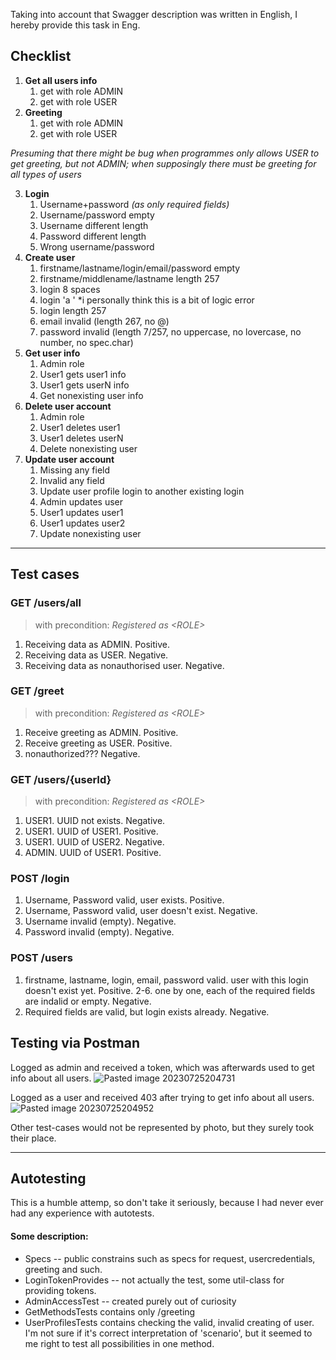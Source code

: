Taking into account that Swagger description was written in English, I hereby provide this task in Eng.

## Checklist
1. **Get all users info**
	1. get with role ADMIN
	2. get with role USER
2. **Greeting**
	1. get with role ADMIN
	2. get with role USER
    
*Presuming that there might be bug when programmes only allows USER to get greeting, but not ADMIN; when supposingly there must be greeting for all types of users*

3. **Login**
	1. Username+password *(as only required fields)*
	2. Username/password empty
	3. Username different length
	4. Password different length
	5. Wrong username/password
4. **Create user**
	1. firstname/lastname/login/email/password empty
	2. firstname/middlename/lastname length 257
	3. login 8 spaces
	4. login 'a       '   *i personally think this is a bit of logic error
	5. login length 257
	6. email invalid (length 267, no @)
	7. password invalid (length 7/257, no uppercase, no lovercase, no number, no spec.char)
5. **Get user info**
	1. Admin role
	2. User1 gets user1 info
	3. User1 gets userN info
	4. Get nonexisting user info
6. **Delete user account**
	1. Admin role
	2. User1 deletes user1
	3. User1 deletes userN
	4. Delete nonexisting user
7. **Update user account**
	1. Missing any field
	2. Invalid any field
	3. Update user profile login to another existing login
	4. Admin updates user
	5. User1 updates user1
	6. User1 updates user2
	7. Update nonexisting user

***

## Test cases
### GET /users/all

> with precondition: *Registered as \<ROLE\>*

1. Receiving data as ADMIN. Positive.
2. Receiving data as USER. Negative.
3. Receiving data as nonauthorised user. Negative.

### GET /greet
> with precondition: *Registered as \<ROLE\>*
1. Receive greeting as ADMIN. Positive.
2. Receive greeting as USER. Positive.
3. nonauthorized??? Negative.

### GET /users/{userId}
> with precondition: *Registered as \<ROLE\>*
1. USER1. UUID not exists. Negative.
2. USER1. UUID of USER1. Positive.
3. USER1. UUID of USER2. Negative.
4. ADMIN. UUID of USER1. Positive.

### POST /login
1. Username, Password valid, user exists. Positive.
2. Username, Password valid, user doesn't exist. Negative.
3. Username invalid (empty). Negative.
4. Password invalid (empty). Negative.

### POST /users
1. firstname, lastname, login, email, password valid. user with this login doesn't exist yet. Positive.
2-6. one by one, each of the required fields are indalid or empty. Negative.
7. Required fields are valid, but login exists already. Negative.

## Testing via Postman
Logged as admin and received a token, which was afterwards used to get info about all users.
![Pasted image 20230725204731](https://github.com/WriteWrote/QA_RELEX2023_summerschool/assets/45429218/34a8a86e-8120-4833-b36c-6d51fb104d29)

Logged as a user and received 403 after trying to get info about all users.
![Pasted image 20230725204952](https://github.com/WriteWrote/QA_RELEX2023_summerschool/assets/45429218/edc9ca5d-40d2-4f72-b24f-482eb9f8f189)

Other test-cases would not be represented by photo, but they surely took their place.

***

## Autotesting
This is a humble attemp, so don't take it seriously, because I had never ever had any experience with autotests.

#### Some description:
- Specs -- public constrains such as specs for request, usercredentials, greeting and such.
- LoginTokenProvides -- not actually the test, some util-class for providing tokens.
- AdminAccessTest -- created purely out of curiosity
- GetMethodsTests contains only /greeting
- UserProfilesTests contains checking the valid, invalid creating of user. I'm not sure if it's correct interpretation of 'scenario', but it seemed to me right to test all possibilities in one method.
